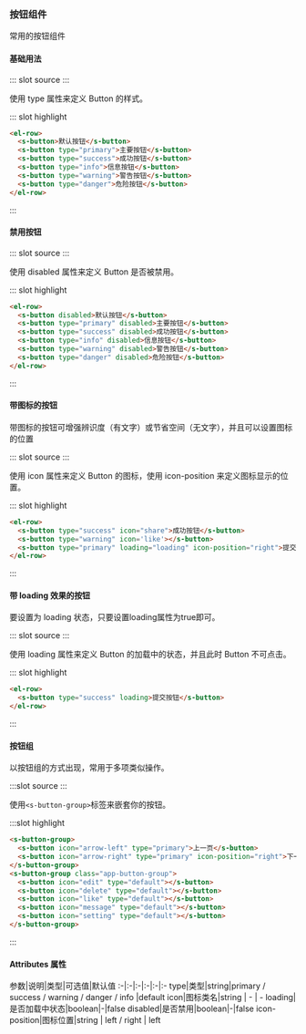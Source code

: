 ### 按钮组件
常用的按钮组件

#### 基础用法 

<demo-block>
::: slot source
<button-test1></button-test1>
:::

使用 type 属性来定义 Button 的样式。

::: slot highlight
```html
<el-row>
  <s-button>默认按钮</s-button>
  <s-button type="primary">主要按钮</s-button>
  <s-button type="success">成功按钮</s-button>
  <s-button type="info">信息按钮</s-button>
  <s-button type="warning">警告按钮</s-button>
  <s-button type="danger">危险按钮</s-button>
</el-row>
```
:::
</demo-block>

#### 禁用按钮
<demo-block>
::: slot source
<button-test2></button-test2>
:::

使用 disabled 属性来定义 Button 是否被禁用。

::: slot highlight
```html
<el-row>
  <s-button disabled>默认按钮</s-button>
  <s-button type="primary" disabled>主要按钮</s-button>
  <s-button type="success" disabled>成功按钮</s-button>
  <s-button type="info" disabled>信息按钮</s-button>
  <s-button type="warning" disabled>警告按钮</s-button>
  <s-button type="danger" disabled>危险按钮</s-button>
</el-row>
```
:::
</demo-block>

#### 带图标的按钮
带图标的按钮可增强辨识度（有文字）或节省空间（无文字），并且可以设置图标的位置

<demo-block>
::: slot source
<button-test3></button-test3>
:::

使用 icon 属性来定义 Button 的图标，使用 icon-position 来定义图标显示的位置。

::: slot highlight
```html
<el-row>
  <s-button type="success" icon="share">成功按钮</s-button>
  <s-button type="warning" icon='like'></s-button>
  <s-button type="primary" loading="loading" icon-position="right">提交按钮</s-button>
</el-row>
```
:::
</demo-block>

#### 带 loading 效果的按钮
要设置为 loading 状态，只要设置loading属性为true即可。

<demo-block>
::: slot source
<button-test4></button-test4>
:::

使用 loading 属性来定义 Button 的加载中的状态，并且此时 Button 不可点击。

::: slot highlight
```html
<el-row>
  <s-button type="success" loading>提交按钮</s-button>
</el-row>
```
:::
</demo-block>


#### 按钮组
以按钮组的方式出现，常用于多项类似操作。

<demo-block>
:::slot source
<button-test5></button-test5>
:::

使用`<s-button-group>`标签来嵌套你的按钮。

:::slot highlight
```html
<s-button-group>
  <s-button icon="arrow-left" type="primary">上一页</s-button>
  <s-button icon="arrow-right" type="primary" icon-position="right">下一页</s-button>
</s-button-group>
<s-button-group class="app-button-group">
  <s-button icon="edit" type="default"></s-button>
  <s-button icon="delete" type="default"></s-button>
  <s-button icon="like" type="default"></s-button>
  <s-button icon="message" type="default"></s-button>
  <s-button icon="setting" type="default"></s-button>
</s-button-group>
```
:::
</demo-block>

#### Attributes 属性
参数|说明|类型|可选值|默认值
:-|:-|:-|:-|:-|:-
type|类型|string|primary / success / warning / danger / info |default
icon|图标类名|string | - | -
loading|是否加载中状态|boolean|-|false
disabled|是否禁用|boolean|-|false
icon-position|图标位置|string | left / right | left